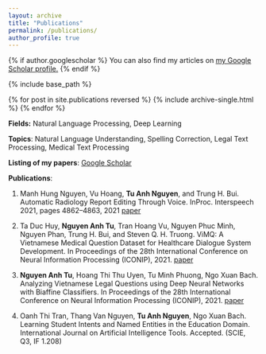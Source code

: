 ```yaml
---
layout: archive
title: "Publications"
permalink: /publications/
author_profile: true
---
```


{% if author.googlescholar %}
  You can also find my articles on <u><a href="{{author.googlescholar}}">my Google Scholar profile</a>.</u>
{% endif %}

{% include base_path %}

{% for post in site.publications reversed %}
  {% include archive-single.html %}
{% endfor %}

**Fields:** Natural Language Processing, Deep Learning

**Topics**: Natural Language Understanding, Spelling Correction, Legal Text Processing, Medical Text Processing

**Listing of my papers**: [Google Scholar](https://scholar.google.com/citations?user=wspA9boAAAAJ&hl=vi)

**Publications**:

1. Manh Hung Nguyen, Vu Hoang, **Tu Anh Nguyen**, and Trung H. Bui. Automatic Radiology Report Editing Through Voice. InProc. Interspeech 2021, pages 4862–4863, 2021 [paper](https://www.isca-speech.org/archive/interspeech_2021/nguyen21f_interspeech.html)

2. Ta Duc Huy, **Nguyen Anh Tu**, Tran Hoang Vu, Nguyen Phuc Minh, Nguyen Phan, Trung H. Bui, and Steven Q. H. Truong. ViMQ: A Vietnamese Medical Question Dataset for Healthcare Dialogue System Development. In Proceedings of the 28th International Conference on Neural Information Processing (ICONIP), 2021. [paper](https://link.springer.com/chapter/10.1007/978-3-030-92310-5_76) 

3. **Nguyen Anh Tu**, Hoang Thi Thu Uyen, Tu Minh Phuong, Ngo Xuan Bach. Analyzing Vietnamese Legal Questions using Deep Neural Networks with Biaffine Classifiers. In Proceedings of the 28th International Conference on Neural Information Processing (ICONIP), 2021. [paper](https://link.springer.com/chapter/10.1007/978-3-030-92270-2_44)  
4. Oanh Thi Tran, Thang Van Nguyen, **Tu Anh Nguyen**, Ngo Xuan Bach. Learning Student Intents and Named Entities in the Education Domain. International Journal on Artificial Intelligence Tools. Accepted. (SCIE, Q3, IF 1.208) 
